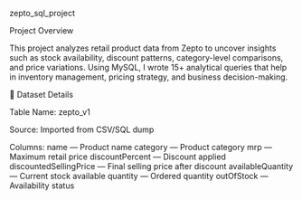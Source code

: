  zepto_sql_project

 Project Overview

This project analyzes retail product data from Zepto to uncover insights such as stock availability, discount patterns, category-level comparisons, and price variations.
Using MySQL, I wrote 15+ analytical queries that help in inventory management, pricing strategy, and business decision-making.

📂 Dataset Details

Table Name: zepto_v1

Source: Imported from CSV/SQL dump

Columns:
name — Product name
category — Product category
mrp — Maximum retail price
discountPercent — Discount applied
discountedSellingPrice — Final selling price after discount
availableQuantity — Current stock available
quantity — Ordered quantity
outOfStock — Availability status


